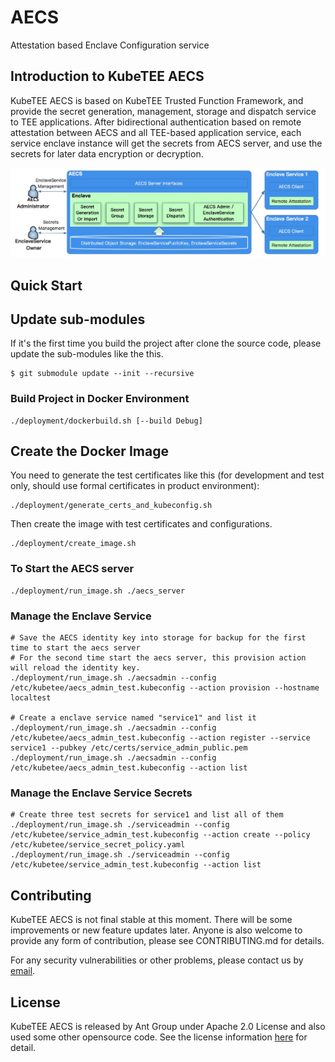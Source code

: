 # AECS

Attestation based Enclave Configuration service


## Introduction to KubeTEE AECS
KubeTEE AECS is based on KubeTEE Trusted Function Framework, and provide the
secret generation, management, storage and dispatch service to TEE applications.
After bidirectional authentication based on remote attestation between AECS and
all TEE-based application service, each service enclave instance will get the secrets
from AECS server, and use the secrets for later data encryption or decryption.

![AECS](docs/aecs.jpg)


## Quick Start

## Update sub-modules

If it's the first time you build the project after clone the source code,
please update the sub-modules like the this.

```
$ git submodule update --init --recursive
```

### Build Project in Docker Environment

```
./deployment/dockerbuild.sh [--build Debug]
```

## Create the Docker Image

You need to generate the test certificates like this (for development and test only, should use formal certificates in product environment):

```
./deployment/generate_certs_and_kubeconfig.sh
```

Then create the image with test certificates and configurations.

```
./deployment/create_image.sh
```

### To Start the AECS server

```
./deployment/run_image.sh ./aecs_server
```

### Manage the Enclave Service

```
# Save the AECS identity key into storage for backup for the first time to start the aecs server
# For the second time start the aecs server, this provision action will reload the identity key.
./deployment/run_image.sh ./aecsadmin --config /etc/kubetee/aecs_admin_test.kubeconfig --action provision --hostname localtest

# Create a enclave service named "service1" and list it
./deployment/run_image.sh ./aecsadmin --config /etc/kubetee/aecs_admin_test.kubeconfig --action register --service service1 --pubkey /etc/certs/service_admin_public.pem
./deployment/run_image.sh ./aecsadmin --config /etc/kubetee/aecs_admin_test.kubeconfig --action list
```

### Manage the Enclave Service Secrets

```
# Create three test secrets for service1 and list all of them
./deployment/run_image.sh ./serviceadmin --config /etc/kubetee/service_admin_test.kubeconfig --action create --policy /etc/kubetee/service_secret_policy.yaml
./deployment/run_image.sh ./serviceadmin --config /etc/kubetee/service_admin_test.kubeconfig --action list
```

## Contributing

KubeTEE AECS is not final stable at this moment. There will be some improvements or new feature updates later.
Anyone is also welcome to provide any form of contribution, please see CONTRIBUTING.md for details.

For any security vulnerabilities or other problems, please contact us by [email](mailto:SOFAEnclaveSecurity@list.alibaba-inc.com).


## License
KubeTEE AECS is released by Ant Group under Apache 2.0 License and also used some other opensource code.
See the license information [here](LICENSE) for detail.
